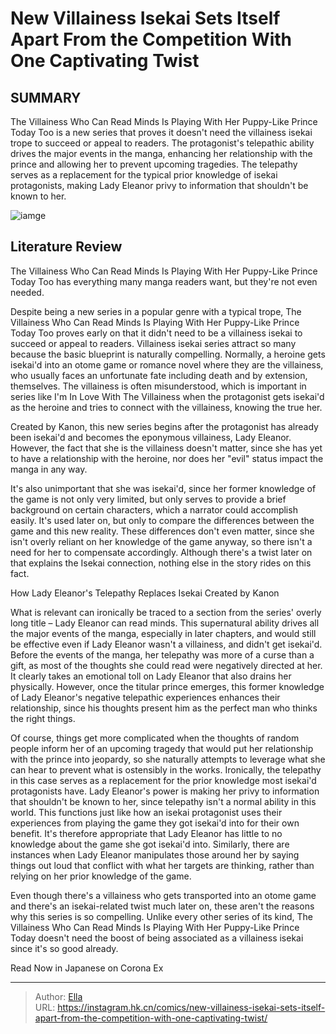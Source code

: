 # New Villainess Isekai Sets Itself Apart From the Competition With One Captivating Twist


## SUMMARY 



  The Villainess Who Can Read Minds Is Playing With Her Puppy-Like Prince Today Too is a new series that proves it doesn&#39;t need the villainess isekai trope to succeed or appeal to readers.   The protagonist&#39;s telepathic ability drives the major events in the manga, enhancing her relationship with the prince and allowing her to prevent upcoming tragedies.   The telepathy serves as a replacement for the typical prior knowledge of isekai protagonists, making Lady Eleanor privy to information that shouldn&#39;t be known to her.  

![iamge](https://static1.srcdn.com/wordpress/wp-content/uploads/2023/12/the-villainess-who-can-read-minds-is-playing-with-her-puppy-like-prince-today-too-opening-color-spread.jpg)

## Literature Review

The Villainess Who Can Read Minds Is Playing With Her Puppy-Like Prince Today Too has everything many manga readers want, but they&#39;re not even needed.




Despite being a new series in a popular genre with a typical trope, The Villainess Who Can Read Minds Is Playing With Her Puppy-Like Prince Today Too proves early on that it didn&#39;t need to be a villainess isekai to succeed or appeal to readers. Villainess isekai series attract so many because the basic blueprint is naturally compelling. Normally, a heroine gets isekai&#39;d into an otome game or romance novel where they are the villainess, who usually faces an unfortunate fate including death and by extension, themselves. The villainess is often misunderstood, which is important in series like I&#39;m In Love With The Villainess when the protagonist gets isekai&#39;d as the heroine and tries to connect with the villainess, knowing the true her.




Created by Kanon, this new series begins after the protagonist has already been isekai&#39;d and becomes the eponymous villainess, Lady Eleanor. However, the fact that she is the villainess doesn&#39;t matter, since she has yet to have a relationship with the heroine, nor does her &#34;evil&#34; status impact the manga in any way.

          

It&#39;s also unimportant that she was isekai&#39;d, since her former knowledge of the game is not only very limited, but only serves to provide a brief background on certain characters, which a narrator could accomplish easily. It&#39;s used later on, but only to compare the differences between the game and this new reality. These differences don&#39;t even matter, since she isn&#39;t overly reliant on her knowledge of the game anyway, so there isn&#39;t a need for her to compensate accordingly. Although there&#39;s a twist later on that explains the Isekai connection, nothing else in the story rides on this fact.





 How Lady Eleanor&#39;s Telepathy Replaces Isekai 
Created by Kanon
          

What is relevant can ironically be traced to a section from the series&#39; overly long title – Lady Eleanor can read minds. This supernatural ability drives all the major events of the manga, especially in later chapters, and would still be effective even if Lady Eleanor wasn&#39;t a villainess, and didn&#39;t get isekai&#39;d. Before the events of the manga, her telepathy was more of a curse than a gift, as most of the thoughts she could read were negatively directed at her. It clearly takes an emotional toll on Lady Eleanor that also drains her physically. However, once the titular prince emerges, this former knowledge of Lady Eleanor&#39;s negative telepathic experiences enhances their relationship, since his thoughts present him as the perfect man who thinks the right things.




Of course, things get more complicated when the thoughts of random people inform her of an upcoming tragedy that would put her relationship with the prince into jeopardy, so she naturally attempts to leverage what she can hear to prevent what is ostensibly in the works. Ironically, the telepathy in this case serves as a replacement for the prior knowledge most isekai&#39;d protagonists have. Lady Eleanor&#39;s power is making her privy to information that shouldn&#39;t be known to her, since telepathy isn&#39;t a normal ability in this world. This functions just like how an isekai protagonist uses their experiences from playing the game they got isekai&#39;d into for their own benefit. It&#39;s therefore appropriate that Lady Eleanor has little to no knowledge about the game she got isekai&#39;d into. Similarly, there are instances when Lady Eleanor manipulates those around her by saying things out loud that conflict with what her targets are thinking, rather than relying on her prior knowledge of the game.




          

Even though there&#39;s a villainess who gets transported into an otome game and there&#39;s an isekai-related twist much later on, these aren&#39;t the reasons why this series is so compelling. Unlike every other series of its kind, The Villainess Who Can Read Minds Is Playing With Her Puppy-Like Prince Today doesn&#39;t need the boost of being associated as a villainess isekai since it&#39;s so good already.

Read Now in Japanese on Corona Ex



---

> Author: [Ella](https://instagram.hk.cn/)  
> URL: https://instagram.hk.cn/comics/new-villainess-isekai-sets-itself-apart-from-the-competition-with-one-captivating-twist/  

